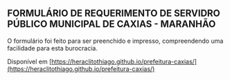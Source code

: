 ## FORMULÁRIO DE REQUERIMENTO DE SERVIDRO PÚBLICO MUNICIPAL DE CAXIAS - MARANHÃO

O formulário foi feito para ser preenchido e impresso, compreendendo uma facilidade para esta burocracia.

Disponível em [https://heraclitothiago.github.io/prefeitura-caxias/](https://heraclitothiago.github.io/prefeitura-caxias/)
